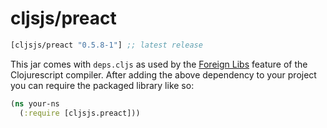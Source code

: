 # cljsjs/preact

[](dependency)
```clojure
[cljsjs/preact "0.5.8-1"] ;; latest release
```
[](/dependency)

This jar comes with `deps.cljs` as used by the [Foreign Libs][flibs] feature
of the Clojurescript compiler. After adding the above dependency to your project
you can require the packaged library like so:


```clojure
(ns your-ns
  (:require [cljsjs.preact]))

```


[flibs]: https://github.com/clojure/clojurescript/wiki/Packaging-Foreign-Dependencies
